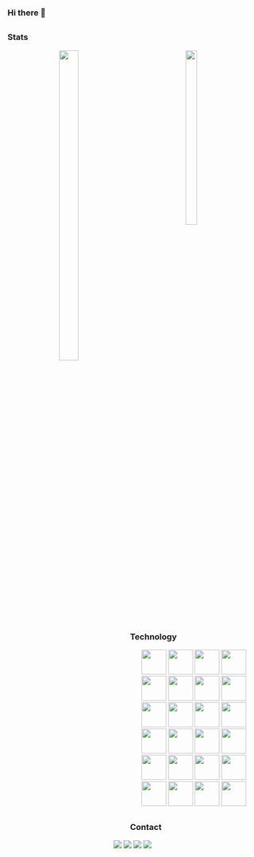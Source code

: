 ### Hi there 👋

##

<h3>Stats</h3>
<div align="center">
  <a href="https://github.com/igorwanbarros" style="width:49%;float:left;"><img src="https://github-readme-stats.vercel.app/api?username=igorwanbarros&show_icons=true&theme=github_dark" width="40%" /></a>
  <a href="https://github.com/igorwanbarros" style="width:49%;float:left;"><img src="https://github-readme-stats.vercel.app/api/top-langs/?username=igorwanbarros&layout=compact&theme=github_dark" width="30%" /></a>
</div>

##

<h3>Technology</h3>

<div align="center">
  <img src="https://cdn.jsdelivr.net/gh/devicons/devicon/icons/php/php-original.svg" height="50px" />
  <img src="https://cdn.jsdelivr.net/gh/devicons/devicon/icons/symfony/symfony-original.svg" height="50px" />
  <img src="https://cdn.jsdelivr.net/gh/devicons/devicon/icons/laravel/laravel-plain.svg" height="50px" />
  <img src="https://cdn.jsdelivr.net/gh/devicons/devicon/icons/cakephp/cakephp-original.svg" height="50px" />
  <img src="https://cdn.jsdelivr.net/gh/devicons/devicon/icons/zend/zend-plain.svg" height="50px" />
  <img src="https://cdn.jsdelivr.net/gh/devicons/devicon/icons/apache/apache-original-wordmark.svg" height="50px" />
  <img src="https://cdn.jsdelivr.net/gh/devicons/devicon/icons/nginx/nginx-original.svg" height="50px" />
  <img src="https://cdn.jsdelivr.net/gh/devicons/devicon/icons/composer/composer-original.svg" height="50px" />

  <br>

  <img src="https://cdn.jsdelivr.net/gh/devicons/devicon/icons/javascript/javascript-original.svg" height="50px" />
  <img src="https://cdn.jsdelivr.net/gh/devicons/devicon/icons/typescript/typescript-original.svg" height="50px" />
  <img src="https://cdn.jsdelivr.net/gh/devicons/devicon/icons/vuejs/vuejs-original.svg" height="50px" />
  <img src="https://cdn.jsdelivr.net/gh/devicons/devicon/icons/react/react-original.svg" height="50px" />
  <img src="https://cdn.jsdelivr.net/gh/devicons/devicon/icons/nodejs/nodejs-original-wordmark.svg" height="50px" />
  <img src="https://cdn.jsdelivr.net/gh/devicons/devicon/icons/jest/jest-plain.svg" height="50px" />
  <img src="https://cdn.jsdelivr.net/gh/devicons/devicon/icons/npm/npm-original-wordmark.svg" height="50px" />
  <img src="https://cdn.jsdelivr.net/gh/devicons/devicon/icons/linux/linux-plain.svg" height="50px" />

  <br>
  
  <img src="https://cdn.jsdelivr.net/gh/devicons/devicon/icons/html5/html5-original.svg" height="50px" />
  <img src="https://cdn.jsdelivr.net/gh/devicons/devicon/icons/css3/css3-original-wordmark.svg" height="50px" />
  <img src="https://cdn.jsdelivr.net/gh/devicons/devicon/icons/postgresql/postgresql-original.svg" height="50px" />
  <img src="https://cdn.jsdelivr.net/gh/devicons/devicon/icons/mysql/mysql-original.svg" height="50px" />
  <img src="https://cdn.jsdelivr.net/gh/devicons/devicon/icons/azure/azure-original.svg" height="50px" />
  <img src="https://cdn.jsdelivr.net/gh/devicons/devicon/icons/docker/docker-original-wordmark.svg" height="50px" />
  <img src="https://cdn.jsdelivr.net/gh/devicons/devicon/icons/kubernetes/kubernetes-plain.svg" height="50px" />
  <img src="https://cdn.jsdelivr.net/gh/devicons/devicon/icons/gitlab/gitlab-original.svg" height="50px" />
</div>

##

<h3>Contact</h3>

<div align="center">
  <a href="https://gitlab.com/igorwanbarros"><img src="https://img.shields.io/badge/GitLab-330F63?style=for-the-badge&logo=gitlab&logoColor=white" /></a>
  <a href="https://www.linkedin.com/in/igor-wanderley-barros-2b48b6128"><img src="https://img.shields.io/badge/LinkedIn-0077B5?style=for-the-badge&logo=linkedin&logoColor=white" /></a>
  <a href="mailto:igorwanbarros@gmail.com"><img src="https://img.shields.io/badge/Gmail-D14836?style=for-the-badge&logo=gmail&logoColor=white" /></a>
  <a href="https://www.instagram.com/igorwanbarros"><img src="https://img.shields.io/badge/Instagram-E4405F?style=for-the-badge&logo=instagram&logoColor=white" /></a>
</div>
